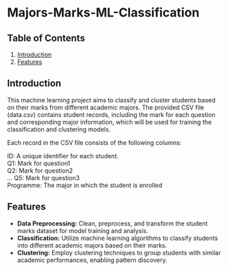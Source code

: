 # Majors-Marks-ML-Classification

## Table of Contents

1. [Introduction](#introduction)
2. [Features](#features)

## Introduction

This machine learning project aims to classify and cluster students based on their marks from different academic majors. The provided CSV file (data.csv) contains student records, including the mark for each question and corresponding major information, which will be used for training the classification and clustering models.

Each record in the CSV file consists of the following columns:

ID: A unique identifier for each student.  
Q1: Mark for question1  
Q2: Mark for question2  
...
Q5: Mark for question3  
Programme: The major in which the student is enrolled

## Features

- **Data Preprocessing:** Clean, preprocess, and transform the student marks dataset for model training and analysis.
- **Classification:** Utilize machine learning algorithms to classify students into different academic majors based on their marks.
- **Clustering:** Employ clustering techniques to group students with similar academic performances, enabling pattern discovery.


